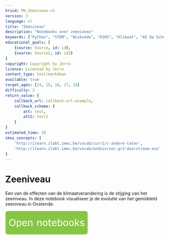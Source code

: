```yaml
---
hruid: PN_Zeeniveau-v1
version: 3
language: nl
title: "Zeeniveau"
description: "Notebooks over zeeniveau"
keywords: ["Python", "STEM", "Wiskunde", "KIKS", "Klimaat", "AI Op School"]
educational_goals: [
    {source: Source, id: id}, 
    {source: Source2, id: id2}
]
copyright: Copyright by Jerro
licence: Licenced by Jerro
content_type: text/markdown
available: true
target_ages: [14, 15, 16, 17, 18]
difficulty: 3
return_value: {
    callback_url: callback-url-example,
    callback_schema: {
        att: test,
        att2: test2
    }
}
estimated_time: 10
skos_concepts: [
    'http://ilearn.ilabt.imec.be/vocab/curr1/c-andere-talen', 
    'http://ilearn.ilabt.imec.be/vocab/ondniv/sec-gr2-doorstroom-aso'
]
---
```


# Zeeniveau

Een van de effecten van de klimaatverandering is de stijging van het zeeniveau. In deze notebook visualiseer je de evolutie van het gemiddeld zeeniveau in Oostende.

[![](embed/Knop.png "Knop")](https://kiks.ilabt.imec.be/jupyterhub/?id=1130 "Notebooks Klimaatverandering")
